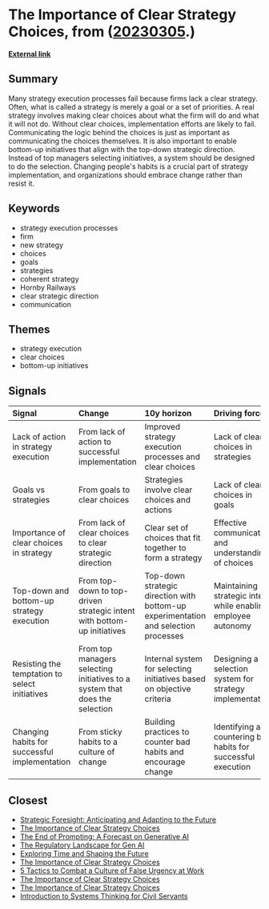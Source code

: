# __The Importance of Clear Strategy Choices__, from ([20230305](https://kghosh.substack.com/p/20230305).)

__[External link](https://hbr.org/2017/11/many-strategies-fail-because-theyre-not-actually-strategies)__



## Summary

Many strategy execution processes fail because firms lack a clear strategy. Often, what is called a strategy is merely a goal or a set of priorities. A real strategy involves making clear choices about what the firm will do and what it will not do. Without clear choices, implementation efforts are likely to fail. Communicating the logic behind the choices is just as important as communicating the choices themselves. It is also important to enable bottom-up initiatives that align with the top-down strategic direction. Instead of top managers selecting initiatives, a system should be designed to do the selection. Changing people's habits is a crucial part of strategy implementation, and organizations should embrace change rather than resist it.

## Keywords

* strategy execution processes
* firm
* new strategy
* choices
* goals
* strategies
* coherent strategy
* Hornby Railways
* clear strategic direction
* communication

## Themes

* strategy execution
* clear choices
* bottom-up initiatives

## Signals

| Signal                                         | Change                                                                      | 10y horizon                                                                         | Driving force                                                  |
|:-----------------------------------------------|:----------------------------------------------------------------------------|:------------------------------------------------------------------------------------|:---------------------------------------------------------------|
| Lack of action in strategy execution           | From lack of action to successful implementation                            | Improved strategy execution processes and clear choices                             | Lack of clear choices in strategies                            |
| Goals vs strategies                            | From goals to clear choices                                                 | Strategies involve clear choices and actions                                        | Lack of clear choices in goals                                 |
| Importance of clear choices in strategy        | From lack of clear choices to clear strategic direction                     | Clear set of choices that fit together to form a strategy                           | Effective communication and understanding of choices           |
| Top-down and bottom-up strategy execution      | From top-down to top-driven strategic intent with bottom-up initiatives     | Top-down strategic direction with bottom-up experimentation and selection processes | Maintaining strategic intent while enabling employee autonomy  |
| Resisting the temptation to select initiatives | From top managers selecting initiatives to a system that does the selection | Internal system for selecting initiatives based on objective criteria               | Designing a selection system for strategy implementation       |
| Changing habits for successful implementation  | From sticky habits to a culture of change                                   | Building practices to counter bad habits and encourage change                       | Identifying and countering bad habits for successful execution |

## Closest

* [Strategic Foresight: Anticipating and Adapting to the Future](40a99c098bad8dda821b757d8d88a80a)
* [The Importance of Clear Strategy Choices](b393d3164c1634957a3bc8e2ae733b41)
* [The End of Prompting: A Forecast on Generative AI](a9b784e317c986625247f7a1a91bc60f)
* [The Regulatory Landscape for Gen AI](43eafc183f7cc060f7cb7fed455e20a7)
* [Exploring Time and Shaping the Future](2f66695f2596205814b8aeb4dc746072)
* [The Importance of Clear Strategy Choices](b393d3164c1634957a3bc8e2ae733b41)
* [5 Tactics to Combat a Culture of False Urgency at Work](b4184f4b97d0fb3cd618ec7e7d8ed842)
* [The Importance of Clear Strategy Choices](b393d3164c1634957a3bc8e2ae733b41)
* [The Importance of Clear Strategy Choices](b393d3164c1634957a3bc8e2ae733b41)
* [Introduction to Systems Thinking for Civil Servants](c745ba8f3cb00c2d7c46c819537fcb10)